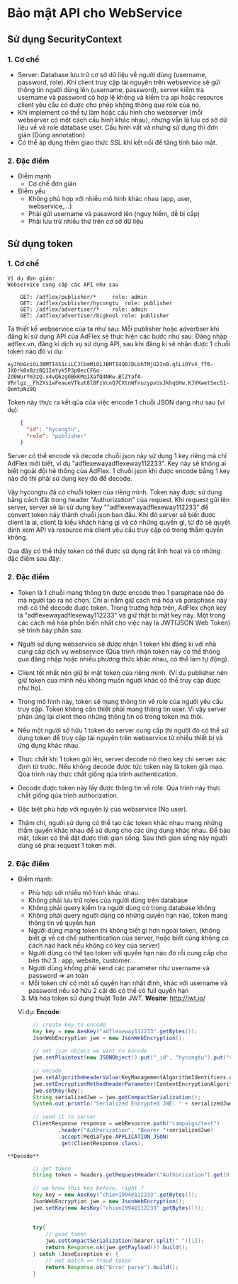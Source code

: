 # Bảo mật API cho WebService

## Sử dụng SecurityContext
### 1. Cơ chế 
  - Server: Database lưu trữ cơ sở dữ liệu về người dùng (username, password, role). Khi client truy cập tài nguyên trên webservice sẽ gửi thông tin người dùng lên (username, password), server kiểm tra username và password có hợp lệ không và kiểm tra api hoặc resource client yêu cầu có được cho phép không thông qua role của nó. 
  - Khi implement có thể tự làm hoặc cấu hình cho webserver (mỗi webserver có một cách cấu hình khác nhau), nhưng vẫn là lưu cơ sở dữ liệu về và role database user. Cấu hình vất vả nhưng sử dụng thì đơn giản (Dùng annotation)
  - Có thể áp dụng thêm giao thức SSL khi kết nối để tăng tính bảo mật.
  
### 2. Đặc điểm 
  - Điểm mạnh 
    + Cơ chế đơn giản
  - Điểm yếu 
    + Không phù hợp với nhiều mô hình khác nhau (app, user, webservice,...)
    + Phải gửi username và password lên (nguy hiểm, dễ bị cắp)
    + Phải lưu trữ nhiều thứ trên cơ sở dữ liệu 


## Sử dụng token 
### 1. Cơ chế 
    Ví dụ đơn giản:
    Webservice cung cấp các API như sau 
```
    GET: /adflex/publisher/*     role: admin
    GET: /adflex/publisher/hycongtu  role: publisher
    GET: /adflex/advertiser/*    role: admin
    GET: /adflex/advertiser/bigkool role: publisher 
```
   Ta thiết kế webservice của ta như sau: Mỗi publisher hoặc advertiser khi đăng kí sử dụng API của AdFlex sẽ thực hiện các bước như sau: Đăng nhập adflex.vn, đăng kí dịch vụ sử dụng API, sau khi đăng kí sẽ nhận được 1 chuỗi token nào đó ví dụ:
    
```
eyJhbGciOiJBMTI4S1ciLCJlbmMiOiJBMTI4Q0JDLUhTMjU2In0.qlLiOYvX_fT6-JX0rk0vBzzBQ1ImYyk5P3p0ecCF6o-Zd0WurYm3zQ.x4vQ6zgOBkKMq1XafQ4NRw.BlZYafA-VRrlgz__Fh2Xs1wFeaueVTkut8l8FzVcnQ7CXtnWfnuzypvUxJkhqbHw.KJVKwetSec51-QemtpNz9Q
```

   Token này thực ra kết qủa của việc encode 1 chuỗi JSON dạng như sau (ví dụ):
    
```json
    {
      "id": "hycongtu",
      "role": "publisher"
    }
```
   Server có thể encode và decode chuỗi json này sử dụng 1 key riêng mà chỉ AdFlex mới biết, ví dụ "adflexewayadflexeway112233". Key này sẽ không ai biết ngoài đội hệ thống của AdFlex. 1 chuỗi json khi được encode bằng 1 key nào đó thì phải sử dụng key đó để decode.
  
   Vậy hycongtu đã có chuỗi token của riêng mình. Token này được sử dụng bằng cách đặt trong header "Authorization" của request. Khi request gửi lên server, server sẽ lại sử dụng key ""adflexewayadflexeway112233" để convert token này thành chuỗi json ban đầu. Khi đó server sẽ biết được client là ai, client là kiểu khách hàng gì và có những quyền gì, từ đó sẽ quyết định xem API và resource mà client yêu cầu truy cập có trong thẩm quyền không.
    
   Qua đây có thể thấy token có thể được sử dụng rất linh hoạt và có những đặc điểm sau đây:
    
### 2. Đặc điểm 
    
  - Token là 1 chuỗi mang thông tin được encode theo 1 paraphase nào đó mà người tạo ra nó chọn. Chỉ ai nắm giữ cách mã hóa và paraphase này mới có thể decode được token. Trong trường hợp trên, AdFlex chọn key là "adflexewayadflexeway112233" và giữ thật bí mật key này. Một trong các cách mã hóa phổn biến nhất cho việc này là JWT(JSON Web Token) sẽ trình bày phần sau.

  - Người sử dụng webservice sẽ được nhận 1 token khi đăng kí với nhà cung cấp dịch vụ webservice (Qúa trình nhận token này có thể thông qua đăng nhập hoặc nhiều phương thức khác nhau, có thể làm tự động).
  
  - Client tốt nhất nên giữ bí mật token của riêng mình. (Ví dụ publisher nên giữ token của mình nếu không muốn người khác có thể truy cập được như họ).
  
  - Trong mô hình này, token sẽ mang thông tin về role của người yêu cầu truy cập. Token không cần thiết phải mang thông tin user. Vì vậy server phản ứng lại client theo những thông tin có trong token mà thôi.
  
  - Nếu một người sở hữu 1 token do server cung cấp thì người đó có thể sử dụng token để truy cập tài nguyên trên webservice từ nhiều thiết bị và ứng dụng khác nhau.
  
  - Thực chất khi 1 token gửi lên, server decode nó theo key chỉ server xác định từ trước. Nếu không decode được tức token này là token giả mạo. Qúa trình này thực chất giống qúa trình authentication.
   
  - Decode được token này lấy được thông tin về role. Qúa trình này thực chất giống qúa trình authorization.
  
  - Đặc biệt phù hợp với nguyên lý của webservice (No user).
 
  - Thậm chí, người sử dụng có thể tạo các token khác nhau mang những thẩm quyền khác nhau để sử dụng cho các ứng dụng khác nhau. Để bảo mật, token có thể đặt được thời gian sống. Sau thời gian sống này người dùng sẽ phải request 1 token mới.  

### 2. Đặc điểm
  - Điểm mạnh:
    + Phù hợp với nhiều mô hình khác nhau.
    + Không phải lưu trữ roles của người dùng trên database
    + Không phải query kiểm tra người dùng có trong database không 
    + Không phải query người dùng có những quyền hạn nào, token mang thông tin về quyền hạn 
    + Người dùng mang token thì không biết gì hơn ngoài token, (không biết gì về cơ chế authentication của server, hoặc biết cũng không có cách nào hack nếu không có key của server)
    + Người dùng có thể tạo token với quyền hạn nào đó rồi cung cấp cho bên thứ 3 : app, website, customer...
    + Người dùng không phải send các parameter như username và password => an toàn 
    + Mỗi token chỉ có một số quyền hạn nhất định, khác với username và password nếu sở hữu 2 cái đó có thể có full quyền hạn
  
  
    3. Mã hóa token sử dụng thuật Toán JWT. 
    **Wesite**: http://jwt.io/

    Ví dụ:
    **Encode**: 
    
```java
        // create key to encode
        Key key = new AesKey("adflexeway112233".getBytes());
        JsonWebEncryption jwe = new JsonWebEncryption();
        
        // set json object we want to encode
        jwe.setPlaintext(new JSONObject().put("_id", "hycongtu").put("role","publisher").toString());
        
        // encode
        jwe.setAlgorithmHeaderValue(KeyManagementAlgorithmIdentifiers.A128KW);
        jwe.setEncryptionMethodHeaderParameter(ContentEncryptionAlgorithmIdentifiers.AES_128_CBC_HMAC_SHA_256);
        jwe.setKey(key);
        String serializedJwe = jwe.getCompactSerialization();
        System.out.println("Serialized Encrypted JWE: " + serializedJwe);
        
        // send it to server
        ClientResponse response = webResource.path("campaign/test")
                .header("Authorization", "Bearer "+serializedJwe)
                .accept(MediaType.APPLICATION_JSON)
                .get(ClientResponse.class);
```

    **Decode**
```java
        // get token
        String token = headers.getRequestHeader("Authorization").get(0);
        
        // we know this key before, right ?
        Key key = new AesKey("chien1994@112233".getBytes());
        JsonWebEncryption jwe = new JsonWebEncryption();
        jwe.setKey(new AesKey("chien1994@112233".getBytes()));
        
        
        try{
            // good token
            jwe.setCompactSerialization(bearer.split(" ")[1]);
            return Response.ok(jwe.getPayload()).build();
        } catch (JoseException e) {
            // not match => fraud token
            return Response.ok("Error parse").build();
        }
```
  
